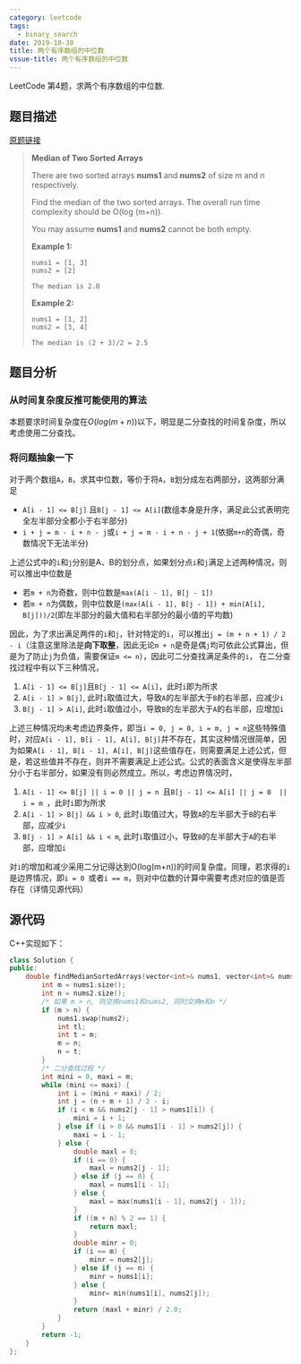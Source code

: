 ```yaml
---
category: leetcode 
tags:
  - binary_search
date: 2019-10-30
title: 两个有序数组的中位数
vssue-title: 两个有序数组的中位数
---
```


LeetCode 第4题，求两个有序数组的中位数.

<!-- more -->

##  题目描述

[原题链接](https://leetcode.com/problems/median-of-two-sorted-arrays/)

>   **Median of Two Sorted Arrays** 
>
>   There are two sorted arrays **nums1** and **nums2** of size m and n respectively.
>
>   Find the median of the two sorted arrays. The overall run time complexity should be O(log (m+n)).
>
>   You may assume **nums1** and **nums2** cannot be both empty.
>
>    **Example 1:**
>
>   ```
>   nums1 = [1, 3]
>   nums2 = [2]
>   
>   The median is 2.0
>   ```
>
>    **Example 2:** 
>
>   ```
>   nums1 = [1, 2]
>   nums2 = [3, 4]
>   
>   The median is (2 + 3)/2 = 2.5 
>   ```

## 题目分析

### 从时间复杂度反推可能使用的算法

本题要求时间复杂度在$O(log(m+n))$​以下，明显是二分查找的时间复杂度，所以考虑使用二分查找。

### 将问题抽象一下

对于两个数组`A`，`B`，求其中位数，等价于将`A`，`B`划分成左右两部分，这两部分满足

-   `A[i - 1] <= B[j]` 且`B[j - 1] <= A[i]`(数组本身是升序，满足此公式表明完全左半部分全都小于右半部分)
-   `i + j = m - i + n - j`或`i + j = m - i + n - j + 1`(依据`m+n`的奇偶，奇数情况下无法半分)

上述公式中的`i`和`j`分别是A、B的划分点，如果划分点`i`和`j`满足上述两种情况，则可以推出中位数是

-   若`m + n`为奇数，则中位数是`max(A[i - 1], B[j - 1])`
-   若`m + n`为偶数，则中位数是`(max(A[i - 1], B[j - 1]) + min(A[i], B[j]))/2`(即左半部分的最大值和右半部分的最小值的平均数)

因此，为了求出满足两件的`i`和`j`，针对特定的`i`，可以推出`j = (m + n + 1) / 2 - i`（注意这里除法是**向下取整**，因此无论`m + n`是奇是偶`j`均可依此公式算出，但是为了防止`j`为负值，需要保证`m <= n`），因此可二分查找满足条件的`i`， 在二分查找过程中有以下三种情况，

1.  `A[i - 1] <= B[j]`且`B[j - 1] <= A[i]`，此时`i`即为所求
2.  `A[i - 1] > B[j]`, 此时`i`取值过大，导致`A`的左半部大于`B`的右半部，应减少`i`
3.  `B[j - 1] > A[i]`, 此时`i`取值过小，导致`B`的左半部大于`A`的右半部，应增加`i`

上述三种情况均未考虑边界条件，即当`i = 0, j = 0, i = m, j = n`这些特殊值时，对应`A[i - 1], B[i - 1], A[i], B[j]`并不存在，其实这种情况很简单，因为如果`A[i - 1], B[i - 1], A[i], B[j]`这些值存在，则需要满足上述公式，但是，若这些值并不存在，则并不需要满足上述公式。公式的表面含义是使得左半部分小于右半部分，如果没有则必然成立。所以，考虑边界情况时，

1.  `A[i - 1] <= B[j] || i = 0 || j = n `且`B[j - 1] <= A[i] || j = 0  || i = m `，此时`i`即为所求
2.  `A[i - 1] > B[j] && i > 0`, 此时`i`取值过大，导致`A`的左半部大于`B`的右半部，应减少`i`
3.  `B[j - 1] > A[i] && i < m`, 此时`i`取值过小，导致`B`的左半部大于`A`的右半部，应增加`i`

对`i`的增加和减少采用二分记得达到O(log(m+n))的时间复杂度。同理，若求得的`i`是边界情况，即`i = 0 `或者`i == m`，则对中位数的计算中需要考虑对应的值是否存在（详情见源代码）

## 源代码

C++实现如下：

```cpp
class Solution {
public:
    double findMedianSortedArrays(vector<int>& nums1, vector<int>& nums2) {
        int m = nums1.size();
        int n = nums2.size();
        /* 如果 m > n, 则交换nums1和nums2, 同时交换m和n */
        if (m > n) {
            nums1.swap(nums2);
            int tl;
            int t = m;
            m = n;
            n = t;
        }
        /* 二分查找过程 */
        int mini = 0, maxi = m;
        while (mini <= maxi) {
            int i = (mini + maxi) / 2;
            int j = (n + m + 1) / 2 - i;
            if (i < m && nums2[j - 1] > nums1[i]) {
                mini = i + 1;
            } else if (i > 0 && nums1[i - 1] > nums2[j]) {
                maxi = i - 1; 
            } else {
                double maxl = 0;
                if (i == 0) {
                    maxl = nums2[j - 1];
                } else if (j == 0) {
                    maxl = nums1[i - 1];
                } else {
                    maxl = max(nums1[i - 1], nums2[j - 1]);
                }
                if ((m + n) % 2 == 1) {
                    return maxl;
                }
                double minr = 0;
                if (i == m) {
                    minr = nums2[j];
                } else if (j == n) {
                    minr = nums1[i];
                } else {
                    minr= min(nums1[i], nums2[j]);
                }
                return (maxl + minr) / 2.0;
            }
        }
        return -1;
    }
};
```




